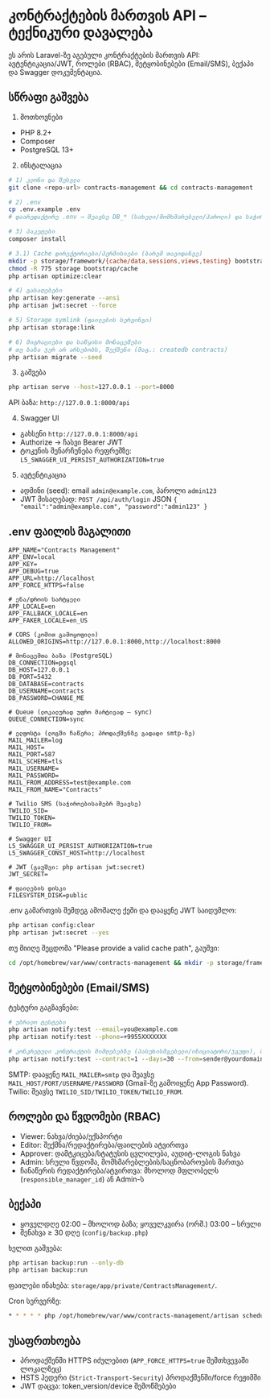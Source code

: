 #
#
#
# კონტრაქტების მართვის API – ტექნიკური დავალება

ეს არის Laravel-ზე აგებული კონტრაქტების მართვის API: ავტენტიკაცია/JWT, როლები (RBAC), შეტყობინებები (Email/SMS), ბექაპი და Swagger დოკუმენტაცია.

## სწრაფი გაშვება

1) მოთხოვნები
- PHP 8.2+
- Composer
- PostgreSQL 13+

2) ინსტალაცია
```bash
# 1) კლონი და შესვლა
git clone <repo-url> contracts-management && cd contracts-management

# 2) .env
cp .env.example .env
# დაარედაქტირე .env → შეავსე DB_* (სახელი/მომხმარებელი/პაროლი) და საჭირო ველები (APP_URL და სხვ.)

# 3) პაკეტები
composer install

# 3.1) Cache დირექტორიები/პერმისიები (ბარემ თავიდანვე)
mkdir -p storage/framework/{cache/data,sessions,views,testing} bootstrap/cache
chmod -R 775 storage bootstrap/cache
php artisan optimize:clear

# 4) გასაღებები
php artisan key:generate --ansi
php artisan jwt:secret --force

# 5) Storage symlink (ფაილების სერვინგი)
php artisan storage:link

# 6) მიგრაციები და საწყისი მონაცემები
# თუ ბაზა ჯერ არ არსებობს, შექმენი (მაგ.: createdb contracts)
php artisan migrate --seed
```

3) გაშვება
```bash
php artisan serve --host=127.0.0.1 --port=8000
```
API ბაზა: `http://127.0.0.1:8000/api`

4) Swagger UI
- გახსენი `http://127.0.0.1:8000/api`
- Authorize → ჩასვი Bearer JWT
- ტოკენის შენარჩუნება რეფრეშზე: `L5_SWAGGER_UI_PERSIST_AUTHORIZATION=true`

5) ავტენტიკაცია
- ადმინი (seed): email `admin@example.com`, პაროლი `admin123`
- JWT მისაღებად: `POST /api/auth/login` JSON `{ "email":"admin@example.com", "password":"admin123" }`

## .env ფაილის მაგალითი

```env
APP_NAME="Contracts Management"
APP_ENV=local
APP_KEY=
APP_DEBUG=true
APP_URL=http://localhost
APP_FORCE_HTTPS=false

# ენა/დროის სარტყელი
APP_LOCALE=en
APP_FALLBACK_LOCALE=en
APP_FAKER_LOCALE=en_US

# CORS (კომით გამოყოფილი)
ALLOWED_ORIGINS=http://127.0.0.1:8000,http://localhost:8000

# მონაცემთა ბაზა (PostgreSQL)
DB_CONNECTION=pgsql
DB_HOST=127.0.0.1
DB_PORT=5432
DB_DATABASE=contracts
DB_USERNAME=contracts
DB_PASSWORD=CHANGE_ME

# Queue (ლოკალურად უფრო მარტივად – sync)
QUEUE_CONNECTION=sync

# ელფოსტა (ლოგში ჩაწერა; პროდაქშენზე გადადი smtp-ზე)
MAIL_MAILER=log
MAIL_HOST=
MAIL_PORT=587
MAIL_SCHEME=tls
MAIL_USERNAME=
MAIL_PASSWORD=
MAIL_FROM_ADDRESS=test@example.com
MAIL_FROM_NAME="Contracts"

# Twilio SMS (საჭიროებისამებრ შეავსე)
TWILIO_SID=
TWILIO_TOKEN=
TWILIO_FROM=

# Swagger UI
L5_SWAGGER_UI_PERSIST_AUTHORIZATION=true
L5_SWAGGER_CONST_HOST=http://localhost

# JWT (გაუშვი: php artisan jwt:secret)
JWT_SECRET=

# ფაილების დისკი
FILESYSTEM_DISK=public
```

.env გამართვის შემდეგ ამოშალე ქეში და დააყენე JWT საიდუმლო:
```bash
php artisan config:clear
php artisan jwt:secret --yes
```

თუ მიიღე შეცდომა "Please provide a valid cache path", გაუშვი:
```bash
cd /opt/homebrew/var/www/contracts-management && mkdir -p storage/framework/{cache/data,sessions,views,testing} bootstrap/cache && chmod -R 775 storage bootstrap/cache && php artisan optimize:clear | cat
```

## შეტყობინებები (Email/SMS)

ტესტური გაგზავნები:
```bash
# უბრალო ტესტები
php artisan notify:test --email=you@example.com
php artisan notify:test --phone=+9955XXXXXXX

# კონკრეტული კონტრაქტის მიმღებებზე (პასუხისმგებელი/ინიციატორი/ჯგუფი), მორგებული From-ით
php artisan notify:test --contract=1 --days=30 --from=sender@yourdomain.com
```

SMTP: დააყენე `MAIL_MAILER=smtp` და შეავსე `MAIL_HOST/PORT/USERNAME/PASSWORD` (Gmail-ზე გამოიყენე App Password).
Twilio: შეავსე `TWILIO_SID/TWILIO_TOKEN/TWILIO_FROM`.

## როლები და წვდომები (RBAC)
- Viewer: ნახვა/ძიება/ექსპორტი
- Editor: შექმნა/რედაქტირება/ფაილების ატვირთვა
- Approver: დამტკიცება/სტატუსის ცვლილება, აუდიტ-ლოგის ნახვა
- Admin: სრული წვდომა, მომხმარებლების/საცნობაროების მართვა
- ჩანაწერის რედაქტირება/ატვირთვა: მხოლოდ მფლობელს (`responsible_manager_id`) ან Admin-ს

## ბექაპი
- ყოველდღე 02:00 – მხოლოდ ბაზა; ყოველკვირა (ორშ.) 03:00 – სრული
- შენახვა ≥ 30 დღე (`config/backup.php`)

ხელით გაშვება:
```bash
php artisan backup:run --only-db
php artisan backup:run
```
ფაილები ინახება: `storage/app/private/ContractsManagement/`.

Cron სერვერზე:
```bash
* * * * * php /opt/homebrew/var/www/contracts-management/artisan schedule:run >> /dev/null 2>&1
```

## უსაფრთხოება
- პროდაქშენში HTTPS იძულებით (`APP_FORCE_HTTPS=true` შემთხვევაში ლოკალზეც)
- HSTS ჰედერი (`Strict-Transport-Security`) პროდაქშენში/force რეჟიმში
- JWT დაცვა: token_version/device შემოწმებები